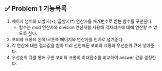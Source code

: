 ## ✅ Problem 1 기능목록
1. 페이지 넘버와 더할지(+), 곱할지(*) 연산자를 매개변수로 받는 함수를 구현한다.
   - 함수는 mod 연산자와 division 연산자를 사용해 각자리수에 대해 연산할 수 있도록 한다.
2. 포비와 크롱의 왼쪽/오른쪽 페이지와 연산자를 인자로 넘겨준다.
3. 각 연산에 대한 결과값을 받아 미리 선언해둔 포비와 크롱의 우선순위 큐에 넣어준다.
4. 우선순위 큐를 통해 구한 포비와 크롱의 최대점수를 비교하여 answer 값을 결정한다.
